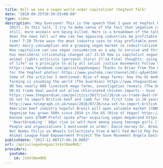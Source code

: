 ```yaml
---
title: Will we see a vegan world under capitalism? (Vegfest Talk)
date: "2019-09-25T20:50:55+08:00"
type: video
description: 'Hey Everyone! This is the speech that I gave at Vegfest London (October
  2017). In this talk, I try to make sense of the fact that veganism is growing, and
  still, more animals are being killed. Here is a breakdown of the talk: 0:48 What
  does the news tell us? How can two opposing industries be profitable at the same
  time? 7:20 Three ways the meat industry uses to stay profitable even with a stagnating
  meat/ dairy consumption and a growing vegan market in industrialized nations 13:24
  How capitalism can use vegan consumerism as a way to survive and thrive 18:05 How
  has neoliberal citizenship changed us? 21:55 How is capitalist veganism limiting
  animal rights activists (personal story) 27:14 Final thoughts: using the “de-commodification
  of life” as a principle to ally all social justice movements Follow me on Facebook!
  https://www.facebook.com/aprivilegedvegan/ Thanks to Brian from The Onion Knight
  for the Vegfest photos! https://www.youtube.com/channel/UCc-qdyehIA4Ir59sljh7m-Q
  Some of the articles I mentioned: Rise of mega farms: how the US model of intensive
  farming is invading the world (The Guardian) https://www.theguardian.com/environment/2017/jul/18/rise-of-mega-farms-how-the-us-model-of-intensive-farming-is-invading-the-world
  UK has nearly 800 livestock mega farms, investigation reveals (The Guardian) https://www.theguardian.com/environment/2017/jul/17/uk-has-nearly-800-livestock-mega-farms-investigation-reveals
  UK-US trade deal would not allow chlorinated chicken imports – Gove (The Guardian)
  https://www.theguardian.com/politics/2017/jul/26/uk-us-trade-deal-chlorinated-chicken-michael-gove-liam-fox
  US set to import British beef and lamb for the first time in 20 years(Telegraph)
  http://www.telegraph.co.uk/news/2016/07/26/usa-set-to-import-british-beef-and-lamb-for-the-first-time-in-20/
  American beef industry hopeful Brexit will open valuable market (CNBC) https://www.cnbc.com/2017/01/27/american-beef-industry-sees-brexit-as-big-stakes-opportunity.html
  Veganism has grown 500% since 2014 in the US (Rise of Vegan) https://www.riseofthevegan.com/blog/veganism-has-increased-500-since-2014-in-the-us
  Danone sees $760M Profit spike after acquiring vegan megabrand https://www.livekindly.co/danone-profit-spike-plant-based-brand/
  ''Heartbreaking'' 68pc rise in self-harm among young teenage girls (Telegraph) http://www.telegraph.co.uk/news/2017/10/18/heartbreaking-rise-self-harm-among-young-teenage-girls/
  People and organizations I mentioned in order: David Harvey Dr. Breeze Harper Food
  Not Bombs Chilis on Wheels Collectively Free A Well Fed World Pep Foods The Palestinian
  Animal League Food Empowerment Project The Save Movement Angela Davis'
publishdate: "2017-11-06T17:46:19.000Z"
url: /aprivilegedvegan/JsVelNom9KE/
providers:
  youtube:
    id: JsVelNom9KE
---
```

